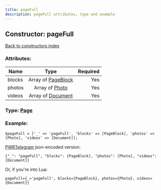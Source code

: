 ```yaml
---
title: pageFull
description: pageFull attributes, type and example
---
```

## Constructor: pageFull  
[Back to constructors index](index.md)



### Attributes:

| Name     |    Type       | Required |
|----------|:-------------:|---------:|
|blocks|Array of [PageBlock](../types/PageBlock.md) | Yes|
|photos|Array of [Photo](../types/Photo.md) | Yes|
|videos|Array of [Document](../types/Document.md) | Yes|



### Type: [Page](../types/Page.md)


### Example:

```
$pageFull = ['_' => 'pageFull', 'blocks' => [PageBlock], 'photos' => [Photo], 'videos' => [Document]];
```  

[PWRTelegram](https://pwrtelegram.xyz) json-encoded version:

```
{"_": "pageFull", "blocks": [PageBlock], "photos": [Photo], "videos": [Document]}
```


Or, if you're into Lua:  


```
pageFull={_='pageFull', blocks={PageBlock}, photos={Photo}, videos={Document}}

```



